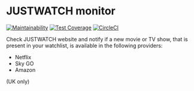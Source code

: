# JUSTWATCH monitor

[![Maintainability](https://api.codeclimate.com/v1/badges/eee21db8eb4c6e8f8e5a/maintainability)](https://codeclimate.com/github/miki79/justwatch-monitor/maintainability)
[![Test Coverage](https://api.codeclimate.com/v1/badges/eee21db8eb4c6e8f8e5a/test_coverage)](https://codeclimate.com/github/miki79/justwatch-monitor/test_coverage)
[![CircleCI](https://circleci.com/gh/miki79/justwatch-monitor.svg?style=shield)](https://circleci.com/gh/miki79/justwatch-monitor)

Check JUSTWATCH website and notify if a new movie or TV show, that is present in your watchlist, is available in the following providers:
- Netflix
- Sky GO
- Amazon

(UK only)